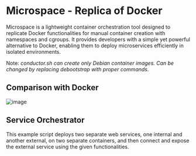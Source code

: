 # Microspace - Replica of Docker
Microspace is a lightweight container orchestration tool designed to replicate Docker functionalities for manual container creation with namespaces and cgroups. It provides developers with a simple yet powerful alternative to Docker, enabling them to deploy microservices efficiently in isolated environments.

Note: <i>conductor.sh can create only Debian container images. Can be changed by replacing debootstrap with proper commands.</i>

## Comparison with Docker
![image](https://github.com/DebRC/Microspace/assets/63597606/8060cb54-72a7-4a00-b9b6-9f96070da3cc)

## Service Orchestrator
This example script deploys two separate web services, one internal and another external, on two separate containers, and then connect and expose the external service using the given functionalities.
